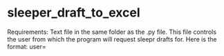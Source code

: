 # sleeper_draft_to_excel

Requirements:
Text file in the same folder as the .py file. This file controls the user from which the program will request sleepr drafts for. Here is the format:
  user=<username>
  
 
